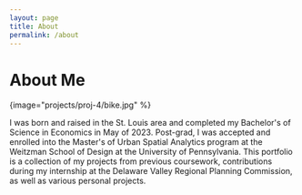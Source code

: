 ```yaml
---
layout: page
title: About
permalink: /about
---
```

# About Me

{image="projects/proj-4/bike.jpg" %}

I was born and raised in the St. Louis area and completed my Bachelor's of Science in Economics in May of 2023. Post-grad, I was accepted and enrolled into the Master's of Urban Spatial Analytics program at the Weitzman School of Design at the University of Pennsylvania. This portfolio is a collection of my projects from previous coursework, contributions during my internship at the Delaware Valley Regional Planning Commission, as well as various personal projects. 

